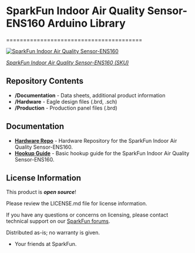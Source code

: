# SparkFun Indoor Air Quality Sensor-ENS160 Arduino Library
========================================

[![SparkFun Indoor Air Quality Sensor-ENS160](https://cdn.sparkfun.com/assets/parts/2/0/6/1/0/ENS160-_01.jpg)](https://www.sparkfun.com/products/20844)

[*SparkFun Indoor Air Quality Sensor-ENS160 (SKU)*](https://www.sparkfun.com/products/20844)
<Basic description of the part.>
  


Repository Contents
-------------------

* **/Documentation** - Data sheets, additional product information
* **/Hardware** - Eagle design files (.brd, .sch)
* **/Production** - Production panel files (.brd)

Documentation
--------------
* **[Hardware Repo](https://github.com/sparkfun/SparkFun_Indoor_Air_Quality_Sensor-ENS160)** - Hardware Repository for the SparkFun Indoor Air Quality Sensor-ENS160.
* **[Hookup Guide](https://learn.sparkfun.com/tutorials/sparkfun-indoor-air-quality-sensor---ens160-qwiic-hookup-guide)** - Basic hookup guide for the SparkFun Indoor Air Quality Sensor-ENS160.

License Information
-------------------

This product is _**open source**_! 

Please review the LICENSE.md file for license information. 

If you have any questions or concerns on licensing, please contact technical support on our [SparkFun forums](https://forum.sparkfun.com/viewforum.php?f=152).

Distributed as-is; no warranty is given.

- Your friends at SparkFun.

_<COLLABORATION CREDIT>_
